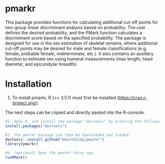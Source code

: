 # pmarkr

This package provides functions for calculating additional cut-off points for two-group linear discriminant analysis based on probability.
The user defines the desired probability, and the PMark function calculates a discriminant score based on the specified probability. 
The package is designed for use in the sex estimation of skeletal remains, where additional cut-off points may be desired for male and female classifications (e.g. female, probable female, indeterminate, etc.).
It also contains an auxillary function to estimate sex using humeral measurements (max length, head diameter, and epicondylar breadth).

# Installation
1. To install pmarkr, R (>= 3.5.1) must first be installed (https://cran.r-project.org/).

The next steps can be copied and directly pasted into the R-console.
```r
#2. Open R, and install the package "devtools" by entering the following into the R-console:
install.packages("devtools")

#3. The pmarkr package can then be downloaded and loaded:
devtools::install_github("bbartholdy/pmarkr")
library(pmarkr)
```

```r
#4. (optional) Open the pmarkr shiny app
runPMark()
```
